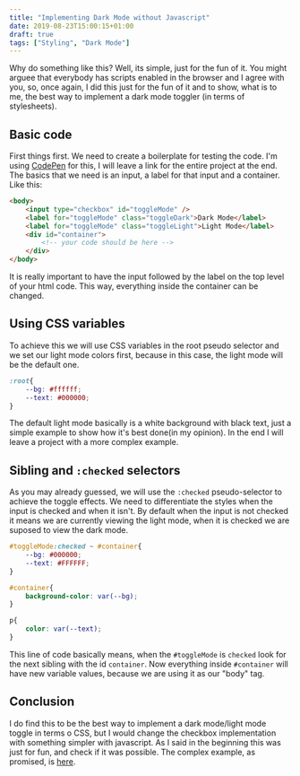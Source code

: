 ```yaml
---
title: "Implementing Dark Mode without Javascript"
date: 2019-08-23T15:00:15+01:00
draft: true
tags: ["Styling", "Dark Mode"]
---
```


Why do something like this? Well, its simple, just for the fun of it. You might arguee that everybody has scripts enabled in the browser and I agree with you, so, once again, I did this just for the fun of it and to show, what is to me, the best way to implement a dark mode toggler (in terms of stylesheets).

## Basic code

First things first. We need to create a boilerplate for testing the code. I'm using [CodePen](https://codepen.io) for this, I will leave a link for the entire project at the end. The basics that we need is an input, a label for that input and a container. Like this:

```html
<body>
    <input type="checkbox" id="toggleMode" />
    <label for="toggleMode" class="toggleDark">Dark Mode</label>
    <label for="toggleMode" class="toggleLight">Light Mode</label>
    <div id="container">
        <!-- your code should be here -->
    </div>
</body>
```

It is really important to have the input followed by the label on the top level of your html code. This way, everything inside the container can be changed.

## Using CSS variables

To achieve this we will use CSS variables in the root pseudo selector and we set our light mode colors first, because in this case, the light mode will be the default one.

```css
:root{
    --bg: #ffffff;
    --text: #000000;
}
```

The default light mode basically is a white background with black text, just a simple example to show how it's best done(in my opinion). In the end I will leave a project with a more complex example.

## Sibling and `:checked` selectors

As you may already guessed, we will use the `:checked` pseudo-selector to achieve the toggle effects. We need to differentiate the styles when the input is checked and when it isn't. By default when the input is not checked it means we are currently viewing the light mode, when it is checked we are suposed to view the dark mode.

```css
#toggleMode:checked ~ #container{
    --bg: #000000;
    --text: #FFFFFF;
}

#container{
    background-color: var(--bg);
}

p{
    color: var(--text);
}
```

This line of code basically means, when the `#toggleMode` is `checked` look for the next sibling with the id `container`. Now everything inside `#container` will have new variable values, because we are using it as our "body" tag. 

## Conclusion

I do find this to be the best way to implement a dark mode/light mode toggle in terms o CSS, but I would change the checkbox implementation with something simpler with javascript. As I said in the beginning this was just for fun, and check if it was possible. The complex example, as promised, is [here](https://codepen.io/rafaelsnts/pen/BEzZoX).